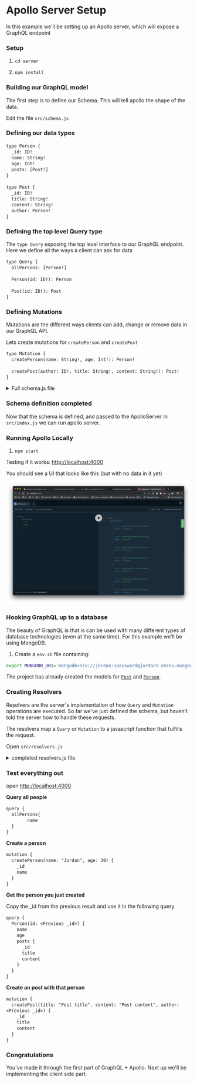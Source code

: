 # Apollo Server Setup

In this example we'll be setting up an Apollo server, which will expose a GraphQL endpoint

### Setup

1. `cd server`

2. `npm install`

### Building our GraphQL model

The first step is to define our Schema. This will tell apollo the shape of the data.

Edit the file `src/schema.js`

### Defining our data types

```
type Person {
  _id: ID!
  name: String!
  age: Int!
  posts: [Post!]
}

type Post {
  _id: ID!
  title: String!
  content: String!
  author: Person!
}
```

### Defining the top level Query type

The `type Query` exposing the top level interface to our GraphQL endpoint. Here we define all the ways a client can ask for data

```
type Query {
  allPersons: [Person!]

  Person(id: ID!): Person

  Post(id: ID!): Post
}
```

### Defining Mutations

Mutations are the different ways clients can add, change or remove data in our GraphQL API.

Lets create mutations for `createPerson` and `createPost`

```
type Mutation {
  createPerson(name: String!, age: Int!): Person!

  createPost(author: ID!, title: String!, content: String!): Post!
}
```

<details>
  <summary>Full schema.js file</summary>

```javascript
const { gql } = require("apollo-server");

const typeDefs = gql`
  # GraphQL Schema goes here
  type Person {
    _id: ID!
    name: String!
    age: Int!
    posts: [Post!]
  }

  type Post {
    _id: ID!
    title: String!
    content: String!
    author: Person!
  }

  type Query {
    allPersons: [Person!]

    Person(id: ID!): Person

    Post(id: ID!): Post
  }

  type Mutation {
    createPerson(name: String!, age: Int!): Person!

    createPost(author: ID!, title: String!, content: String!): Post!
  }
`;

module.exports = typeDefs;
```

</details>

### Schema definition completed

Now that the schema is defined, and passed to the ApolloServer in `src/index.js` we can run apollo server.

### Running Apollo Locally

1. `npm start`

Testing if it works: [http://localhost:4000](http://localhost:4000)

You should see a UI that looks like this (but with no data in it yet)

![apollo](apollo.png)

### Hooking GraphQL up to a database

The beauty of GraphQL is that is can be used with many different types of database technologies (even at the same time).  For this example we'll be using MongoDB.

1. Create a `env.sh` file containing:

```sh
export MONGODB_URI='mongodb+srv://jordan:<password@jordan1-xmznx.mongodb.net/graphql?retryWrites=true&w=majority'
```

The project has already created the models for [`Post`](src/models/post.js) and [`Person`](src/models/person.js).


### Creating Resolvers

Resolvers are the server's implementation of how `Query` and `Mutation` operations are executed. So far we've just defined the schema, but haven't told the server how to handle these requests.

The resolvers map a `Query` or `Mutation` to a javascript function that fulfills the request.

Open `src/resolvers.js`


<details>
  <summary>completed resolvers.js file</summary>

```js
const Person = require("./models/person");
const Post = require("./models/post");

module.exports = {
  Query: {
    allPersons: async () => {
      const people = await Person.find();

      return Promise.all(
        people.map(async person => {
          return {
            // cast to an object from mongo db document
            ...person.toObject(),
            posts: await Post.find({ author: person._id })
          };
        })
      );
    },

    Person: async (_, { id }) => {
      const person = await Person.findById(id);
      const posts = await Post.find({ author: person._id });
      return {
        // cast to an object from mongo db document
        ...person.toObject(),
        posts
      };
    },

    Post: async (_, { id }, { dataSources }) => {
      return await Post.findById(id);
    }
  },

  Mutation: {
    createPost: async (_, { title, content, author }) => {
      const post = new Post({ title, content, author });
      return await post.save();
    },

    createPerson: async (_, { name, age }) => {
      const person = new Person({ name, age });
      return await person.save();
    }
  }
};
```
</details>


### Test everything out

open [http://localhost:4000](http://localhost:4000)

**Query all people**

```
query {
  allPersons{
		name
  }
}
```

**Create a person**

```
mutation {
  createPerson(name: "Jordan", age: 30) {
    _id
    name
  }
}
```

**Get the person you just created**

Copy the _id from the previous result and use it in the following query

```
query {
  Person(id: <Previous _id>) {
    name
    age
    posts {
      _id
      title
      content
    }
  }
}
```

**Create an post with that person**

```
mutation {
  createPost(title: "Post title", content: "Post content", author: <Previous _id>) {
    _id
    title
    content
  }
}
```


### Congratulations

You've made it through the first part of GraphQL + Apollo.  Next up we'll be implementing the client side part.
